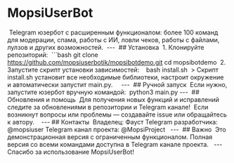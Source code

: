# MopsiUserBot
‎
‎Telegram юзербот с расширенным функционалом: более 100 команд для модерации, спама, работы с ИИ, ловли чеков, работы с файлами, лулзов и других возможностей.
‎
‎---
‎
‎## Установка
‎
‎1. Клонируйте репозиторий:
‎
‎```bash
‎git clone https://github.com/mopsiuserbotik/mopsibotdemo.git
‎cd mopsibotdemo
‎
‎2. Запустите скрипт установки зависимостей:
‎
‎
‎
‎bash install.sh
‎
‎> Скрипт install.sh установит все необходимые библиотеки, настроит окружение и автоматически запустит main.py.
‎
‎
‎
‎
‎---
‎
‎## Ручной запуск
‎
‎Если нужно, запустите юзербот вручную командой:
‎
‎python3 main.py
‎
‎
‎---
‎
‎## Обновления и помощь
‎
‎Для получения новых функций и исправлений следите за обновлениями в репозитории и Telegram канале!
‎
‎Если возникнут вопросы или проблемы — создавайте issue или обращайтесь к автору.
‎
‎
‎
‎---
‎
‎## Контакты
‎
‎Владелец: Фауст
‎Telegram разработчика: @mopsiuser
‎Telegram канал проекта: @MopsiProject
‎
‎
‎---
‎
‎## Важно
‎
‎Это демонстрационная версия с ограниченным функционалом. Полная версия со всеми командами доступна в Telegram канале проекта.
‎
‎
‎---
‎
‎Спасибо за использование MopsiUserBot!
